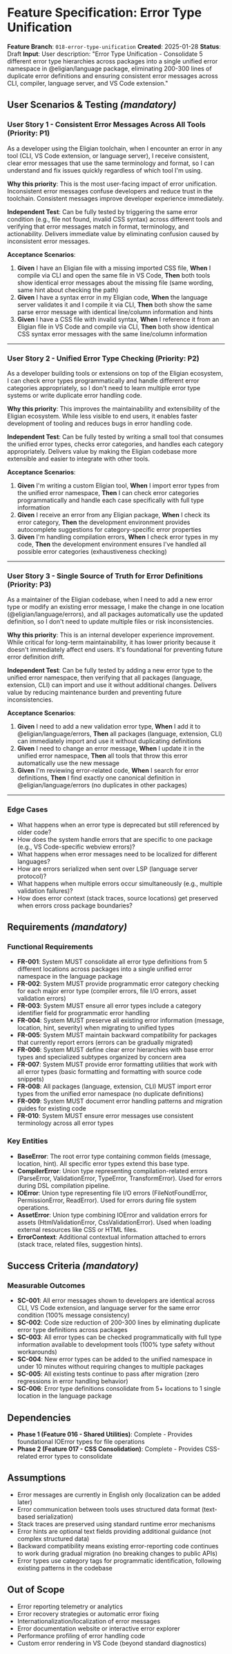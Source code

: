 # Feature Specification: Error Type Unification

**Feature Branch**: `018-error-type-unification`
**Created**: 2025-01-28
**Status**: Draft
**Input**: User description: "Error Type Unification - Consolidate 5 different error type hierarchies across packages into a single unified error namespace in @eligian/language package, eliminating 200-300 lines of duplicate error definitions and ensuring consistent error messages across CLI, compiler, language server, and VS Code extension."

## User Scenarios & Testing *(mandatory)*

### User Story 1 - Consistent Error Messages Across All Tools (Priority: P1)

As a developer using the Eligian toolchain, when I encounter an error in any tool (CLI, VS Code extension, or language server), I receive consistent, clear error messages that use the same terminology and format, so I can understand and fix issues quickly regardless of which tool I'm using.

**Why this priority**: This is the most user-facing impact of error unification. Inconsistent error messages confuse developers and reduce trust in the toolchain. Consistent messages improve developer experience immediately.

**Independent Test**: Can be fully tested by triggering the same error condition (e.g., file not found, invalid CSS syntax) across different tools and verifying that error messages match in format, terminology, and actionability. Delivers immediate value by eliminating confusion caused by inconsistent error messages.

**Acceptance Scenarios**:

1. **Given** I have an Eligian file with a missing imported CSS file, **When** I compile via CLI and open the same file in VS Code, **Then** both tools show identical error messages about the missing file (same wording, same hint about checking the path)
2. **Given** I have a syntax error in my Eligian code, **When** the language server validates it and I compile it via CLI, **Then** both show the same parse error message with identical line/column information and hints
3. **Given** I have a CSS file with invalid syntax, **When** I reference it from an Eligian file in VS Code and compile via CLI, **Then** both show identical CSS syntax error messages with the same line/column information

---

### User Story 2 - Unified Error Type Checking (Priority: P2)

As a developer building tools or extensions on top of the Eligian ecosystem, I can check error types programmatically and handle different error categories appropriately, so I don't need to learn multiple error type systems or write duplicate error handling code.

**Why this priority**: This improves the maintainability and extensibility of the Eligian ecosystem. While less visible to end users, it enables faster development of tooling and reduces bugs in error handling code.

**Independent Test**: Can be fully tested by writing a small tool that consumes the unified error types, checks error categories, and handles each category appropriately. Delivers value by making the Eligian codebase more extensible and easier to integrate with other tools.

**Acceptance Scenarios**:

1. **Given** I'm writing a custom Eligian tool, **When** I import error types from the unified error namespace, **Then** I can check error categories programmatically and handle each case specifically with full type information
2. **Given** I receive an error from any Eligian package, **When** I check its error category, **Then** the development environment provides autocomplete suggestions for category-specific error properties
3. **Given** I'm handling compilation errors, **When** I check error types in my code, **Then** the development environment ensures I've handled all possible error categories (exhaustiveness checking)

---

### User Story 3 - Single Source of Truth for Error Definitions (Priority: P3)

As a maintainer of the Eligian codebase, when I need to add a new error type or modify an existing error message, I make the change in one location (@eligian/language/errors), and all packages automatically use the updated definition, so I don't need to update multiple files or risk inconsistencies.

**Why this priority**: This is an internal developer experience improvement. While critical for long-term maintainability, it has lower priority because it doesn't immediately affect end users. It's foundational for preventing future error definition drift.

**Independent Test**: Can be fully tested by adding a new error type to the unified error namespace, then verifying that all packages (language, extension, CLI) can import and use it without additional changes. Delivers value by reducing maintenance burden and preventing future inconsistencies.

**Acceptance Scenarios**:

1. **Given** I need to add a new validation error type, **When** I add it to @eligian/language/errors, **Then** all packages (language, extension, CLI) can immediately import and use it without duplicating definitions
2. **Given** I need to change an error message, **When** I update it in the unified error namespace, **Then** all tools that throw this error automatically use the new message
3. **Given** I'm reviewing error-related code, **When** I search for error definitions, **Then** I find exactly one canonical definition in @eligian/language/errors (no duplicates in other packages)

---

### Edge Cases

- What happens when an error type is deprecated but still referenced by older code?
- How does the system handle errors that are specific to one package (e.g., VS Code-specific webview errors)?
- What happens when error messages need to be localized for different languages?
- How are errors serialized when sent over LSP (language server protocol)?
- What happens when multiple errors occur simultaneously (e.g., multiple validation failures)?
- How does error context (stack traces, source locations) get preserved when errors cross package boundaries?

## Requirements *(mandatory)*

### Functional Requirements

- **FR-001**: System MUST consolidate all error type definitions from 5 different locations across packages into a single unified error namespace in the language package
- **FR-002**: System MUST provide programmatic error category checking for each major error type (compiler errors, file I/O errors, asset validation errors)
- **FR-003**: System MUST ensure all error types include a category identifier field for programmatic error handling
- **FR-004**: System MUST preserve all existing error information (message, location, hint, severity) when migrating to unified types
- **FR-005**: System MUST maintain backward compatibility for packages that currently report errors (errors can be gradually migrated)
- **FR-006**: System MUST define clear error hierarchies with base error types and specialized subtypes organized by concern area
- **FR-007**: System MUST provide error formatting utilities that work with all error types (basic formatting and formatting with source code snippets)
- **FR-008**: All packages (language, extension, CLI) MUST import error types from the unified error namespace (no duplicate definitions)
- **FR-009**: System MUST document error handling patterns and migration guides for existing code
- **FR-010**: System MUST ensure error messages use consistent terminology across all error types

### Key Entities

- **BaseError**: The root error type containing common fields (message, location, hint). All specific error types extend this base type.
- **CompilerError**: Union type representing compilation-related errors (ParseError, ValidationError, TypeError, TransformError). Used for errors during DSL compilation pipeline.
- **IOError**: Union type representing file I/O errors (FileNotFoundError, PermissionError, ReadError). Used for errors during file system operations.
- **AssetError**: Union type combining IOError and validation errors for assets (HtmlValidationError, CssValidationError). Used when loading external resources like CSS or HTML files.
- **ErrorContext**: Additional contextual information attached to errors (stack trace, related files, suggestion hints).

## Success Criteria *(mandatory)*

### Measurable Outcomes

- **SC-001**: All error messages shown to developers are identical across CLI, VS Code extension, and language server for the same error condition (100% message consistency)
- **SC-002**: Code size reduction of 200-300 lines by eliminating duplicate error type definitions across packages
- **SC-003**: All error types can be checked programmatically with full type information available to development tools (100% type safety without workarounds)
- **SC-004**: New error types can be added to the unified namespace in under 10 minutes without requiring changes to multiple packages
- **SC-005**: All existing tests continue to pass after migration (zero regressions in error handling behavior)
- **SC-006**: Error type definitions consolidate from 5+ locations to 1 single location in the language package

## Dependencies

- **Phase 1 (Feature 016 - Shared Utilities)**: Complete - Provides foundational IOError types for file operations
- **Phase 2 (Feature 017 - CSS Consolidation)**: Complete - Provides CSS-related error types to consolidate

## Assumptions

- Error messages are currently in English only (localization can be added later)
- Error communication between tools uses structured data format (text-based serialization)
- Stack traces are preserved using standard runtime error mechanisms
- Error hints are optional text fields providing additional guidance (not complex structured data)
- Backward compatibility means existing error-reporting code continues to work during gradual migration (no breaking changes to public APIs)
- Error types use category tags for programmatic identification, following existing patterns in the codebase

## Out of Scope

- Error reporting telemetry or analytics
- Error recovery strategies or automatic error fixing
- Internationalization/localization of error messages
- Error documentation website or interactive error explorer
- Performance profiling of error handling code
- Custom error rendering in VS Code (beyond standard diagnostics)
